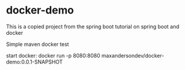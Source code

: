 # docker-demo

This is a copied project from the spring boot tutorial on spring boot and docker

Simple maven docker test

start docker: docker run -p 8080:8080 maxandersondev/docker-demo:0.0.1-SNAPSHOT
